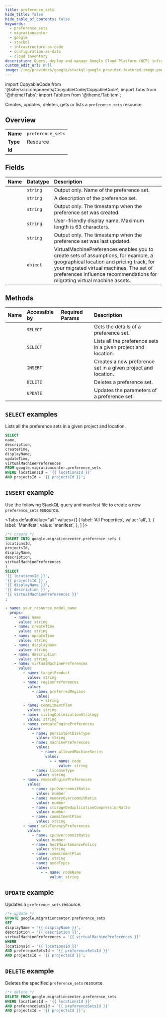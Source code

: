 ```yaml
---
title: preference_sets
hide_title: false
hide_table_of_contents: false
keywords:
  - preference_sets
  - migrationcenter
  - google
  - stackql
  - infrastructure-as-code
  - configuration-as-data
  - cloud inventory
description: Query, deploy and manage Google Cloud Platform (GCP) infrastructure and resources using SQL
custom_edit_url: null
image: /img/providers/google/stackql-google-provider-featured-image.png
---
```


import CopyableCode from '@site/src/components/CopyableCode/CopyableCode';
import Tabs from '@theme/Tabs';
import TabItem from '@theme/TabItem';

Creates, updates, deletes, gets or lists a <code>preference_sets</code> resource.

## Overview
<table><tbody>
<tr><td><b>Name</b></td><td><code>preference_sets</code></td></tr>
<tr><td><b>Type</b></td><td>Resource</td></tr>
<tr><td><b>Id</b></td><td><CopyableCode code="google.migrationcenter.preference_sets" /></td></tr>
</tbody></table>

## Fields
| Name | Datatype | Description |
|:-----|:---------|:------------|
| <CopyableCode code="name" /> | `string` | Output only. Name of the preference set. |
| <CopyableCode code="description" /> | `string` | A description of the preference set. |
| <CopyableCode code="createTime" /> | `string` | Output only. The timestamp when the preference set was created. |
| <CopyableCode code="displayName" /> | `string` | User-friendly display name. Maximum length is 63 characters. |
| <CopyableCode code="updateTime" /> | `string` | Output only. The timestamp when the preference set was last updated. |
| <CopyableCode code="virtualMachinePreferences" /> | `object` | VirtualMachinePreferences enables you to create sets of assumptions, for example, a geographical location and pricing track, for your migrated virtual machines. The set of preferences influence recommendations for migrating virtual machine assets. |

## Methods
| Name | Accessible by | Required Params | Description |
|:-----|:--------------|:----------------|:------------|
| <CopyableCode code="get" /> | `SELECT` | <CopyableCode code="locationsId, preferenceSetsId, projectsId" /> | Gets the details of a preference set. |
| <CopyableCode code="list" /> | `SELECT` | <CopyableCode code="locationsId, projectsId" /> | Lists all the preference sets in a given project and location. |
| <CopyableCode code="create" /> | `INSERT` | <CopyableCode code="locationsId, projectsId" /> | Creates a new preference set in a given project and location. |
| <CopyableCode code="delete" /> | `DELETE` | <CopyableCode code="locationsId, preferenceSetsId, projectsId" /> | Deletes a preference set. |
| <CopyableCode code="patch" /> | `UPDATE` | <CopyableCode code="locationsId, preferenceSetsId, projectsId" /> | Updates the parameters of a preference set. |

## `SELECT` examples

Lists all the preference sets in a given project and location.

```sql
SELECT
name,
description,
createTime,
displayName,
updateTime,
virtualMachinePreferences
FROM google.migrationcenter.preference_sets
WHERE locationsId = '{{ locationsId }}'
AND projectsId = '{{ projectsId }}';
```

## `INSERT` example

Use the following StackQL query and manifest file to create a new <code>preference_sets</code> resource.

<Tabs
    defaultValue="all"
    values={[
        { label: 'All Properties', value: 'all', },
        { label: 'Manifest', value: 'manifest', },
    ]
}>
<TabItem value="all">

```sql
/*+ create */
INSERT INTO google.migrationcenter.preference_sets (
locationsId,
projectsId,
displayName,
description,
virtualMachinePreferences
)
SELECT 
'{{ locationsId }}',
'{{ projectsId }}',
'{{ displayName }}',
'{{ description }}',
'{{ virtualMachinePreferences }}'
;
```
</TabItem>
<TabItem value="manifest">

```yaml
- name: your_resource_model_name
  props:
    - name: name
      value: string
    - name: createTime
      value: string
    - name: updateTime
      value: string
    - name: displayName
      value: string
    - name: description
      value: string
    - name: virtualMachinePreferences
      value:
        - name: targetProduct
          value: string
        - name: regionPreferences
          value:
            - name: preferredRegions
              value:
                - string
        - name: commitmentPlan
          value: string
        - name: sizingOptimizationStrategy
          value: string
        - name: computeEnginePreferences
          value:
            - name: persistentDiskType
              value: string
            - name: machinePreferences
              value:
                - name: allowedMachineSeries
                  value:
                    - - name: code
                        value: string
            - name: licenseType
              value: string
        - name: vmwareEnginePreferences
          value:
            - name: cpuOvercommitRatio
              value: number
            - name: memoryOvercommitRatio
              value: number
            - name: storageDeduplicationCompressionRatio
              value: number
            - name: commitmentPlan
              value: string
        - name: soleTenancyPreferences
          value:
            - name: cpuOvercommitRatio
              value: number
            - name: hostMaintenancePolicy
              value: string
            - name: commitmentPlan
              value: string
            - name: nodeTypes
              value:
                - - name: nodeName
                    value: string

```
</TabItem>
</Tabs>

## `UPDATE` example

Updates a <code>preference_sets</code> resource.

```sql
/*+ update */
UPDATE google.migrationcenter.preference_sets
SET 
displayName = '{{ displayName }}',
description = '{{ description }}',
virtualMachinePreferences = '{{ virtualMachinePreferences }}'
WHERE 
locationsId = '{{ locationsId }}'
AND preferenceSetsId = '{{ preferenceSetsId }}'
AND projectsId = '{{ projectsId }}';
```

## `DELETE` example

Deletes the specified <code>preference_sets</code> resource.

```sql
/*+ delete */
DELETE FROM google.migrationcenter.preference_sets
WHERE locationsId = '{{ locationsId }}'
AND preferenceSetsId = '{{ preferenceSetsId }}'
AND projectsId = '{{ projectsId }}';
```
